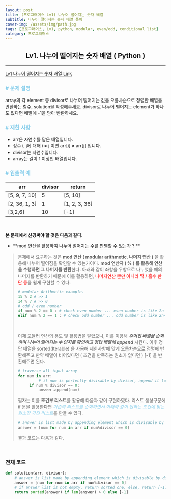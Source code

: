 ```yaml
---
layout: post
title: (프로그래머스 Lv1) 나누어 떨어지는 숫자 배열
subtitle: 나누어 떨어지는 숫자 배열 풀이
cover-img: /assets/img/path.jpg
tags: [프로그래머스, Lv1, python, modular, even/odd, conditional list]
category: 프로그래머스
---
```


<center>
  <h2>
    Lv1. 나누어 떨어지는 숫자 배열 ( Python )
  </h2>
</center>

---

[Lv1 나누어 떨어지는 숫자 배열 Link](https://programmers.co.kr/learn/courses/30/lessons/12910)

### <span style="color:skyblue"># 문제 설명</span>

array의 각 element 중 divisor로 나누어 떨어지는 값을 오름차순으로 정렬한 배열을 반환하는 함수, solution을 작성해주세요.
divisor로 나누어 떨어지는 element가 하나도 없다면 배열에 -1을 담아 반환하세요.

### <span style="color:skyblue"># 제한 사항</span>

- arr은 자연수를 담은 배열입니다.
- 정수 i, j에 대해 i ≠ j 이면 arr[i] ≠ arr[j] 입니다.
- divisor는 자연수입니다.
- array는 길이 1 이상인 배열입니다.

### <span style="color:skyblue"># 입출력 예</span>

| arr           | divisor | return        |
| ------------- | ------- | ------------- |
| [5, 9, 7, 10] | 5       | [5, 10]       |
| [2, 36, 1, 3] | 1       | [1, 2, 3, 36] |
| [3,2,6]       | 10      | [-1]          |

<br>

 **본 문제에서 신경써야 할 것은 다음과 같다.**

- **mod 연산을 활용하여 나누어 떨어지는 수를 판별할 수 있는가 ? **

>  문제에서 요구하는 것은 **mod 연산 ( modular arithmetic. 나머지 연산 )** 을 활용해 나누어 떨어짐을 확인할 수 있는가이다. **mod 연산자 ( % ) 를 활용해 연산을 수행하면 그 나머지를 반환**한다. 아래와 같이 좌항을 우항으로 나누었을 때의 나머지를 반환하기 때문에 이를 활용하면, <span style='color:red'>나머지연산 뿐만 아니라 짝 / 홀수 판단 등</span>을 쉽게 구현할 수 있다.
>
>  ```python
>  # modular Arithmetic example.
>  15 % 2 # >> 1
>  14 % 7 # >> 0
>  # odd / even number
>  if num % 2 == 0 : # check even number ... even number is like 2n
>  elif num % 2 == 1 : # check odd number ... odd number is like 2n-1
>  ```
>
>  <br>
>
>  이제 모듈러 연산의 용도 및 활용법을 알았으니, 이를 이용해 ***주어진 배열을 순회하며 나누어 떨어지는 수 인지를 확인하고 정답 배열에 append*** 시킨다. 이후 정답 배열을 sorted(Iterable) 을 사용해 제한사항에 맞게 오름차순으로 정렬해 반환해주고 만약 배열이 비어있다면 ( 조건을 만족하는 원소가 없다면 ) [-1] 을 반환해주면 된다. 
>
>  ```python
>  # traverse all input array
>  for num in arr:
>   		# if num is perfectly divisable by divisor, append it to answer array. 
>  		if num % divisor == 0:
>      		answer.append(num)
>  ```
>
>  필자는 이를 **조건부 리스트**를 활용해 다음과 같이 구현하였다. 리스트 생성구문에 if 문을 활용한다면 <span style='color:skyblue'><i>기존의 리스트를 순회하면서 아래와 같이 원하는 조건에 맞는 원소만 가진 리스트</i></span>를 만들 수 있다. 
>
>  ```python
>  # answer is list made by appending element which is divisable by divisor of input array
>  answer = [num for num in arr if num%divisor == 0]
>  ```
>
>  결과 코드는 다음과 같다. 

<br>

### 전체 코드

```python
def solution(arr, divisor):
  	# answer is list made by appending element which is divisable by divisor of input array
    answer = [num for num in arr if num%divisor == 0]
    # if answer list is not empty, return sorted one. else, return [-1]
    return sorted(answer) if len(answer) > 0 else [-1]
```

